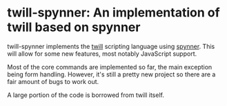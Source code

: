 # twill-spynner: An implementation of twill based on spynner

twill-spynner implements the [twill](https://github.com/ctb/twill) scripting language using
[spynner](https://github.com/makinacorpus/spynner). This will allow
for some new features, most notably JavaScript support.

Most of the core commands are implemented so far,
the main exception being form handling. However, it's
still a pretty new project so there are a fair amount
of bugs to work out.

A large portion of the code is borrowed from twill itself.
